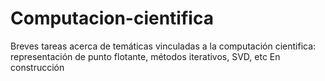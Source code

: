 # Computacion-cientifica
Breves tareas acerca de temáticas vinculadas a la computación cientifica: representación de punto flotante, métodos iterativos, SVD, etc
En construcción

